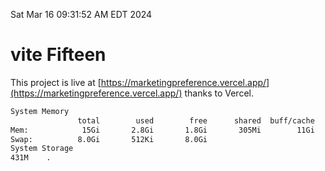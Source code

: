 Sat Mar 16 09:31:52 AM EDT 2024

# vite Fifteen


This project is live at [https://marketingpreference.vercel.app/](https://marketingpreference.vercel.app/) thanks to Vercel.

```bash
System Memory
               total        used        free      shared  buff/cache   available
Mem:            15Gi       2.8Gi       1.8Gi       305Mi        11Gi        12Gi
Swap:          8.0Gi       512Ki       8.0Gi
System Storage
431M	.
